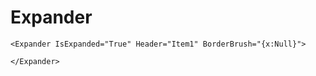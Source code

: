 # Expander

```
<Expander IsExpanded="True" Header="Item1" BorderBrush="{x:Null}">

</Expander>
```
